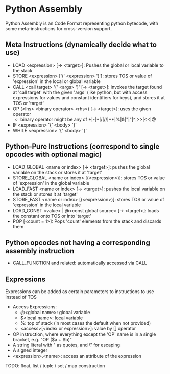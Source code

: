 
# Python Assembly

Python Assembly is an Code Format representing python bytecode, with some meta-instructions
for cross-version support.

## Meta Instructions (dynamically decide what to use)

* LOAD \<expression> [-> \<target>]: Pushes the global or local variable to the stack
* STORE \<expression> ['(' \<expression> ')']: stores TOS or value of 'expression' in the local or global variable
* CALL \<call target> '(' \<args> ')' [-> \<target>]: invokes the target found at 'call target' with the given 'args' (like python, but with access expressions for values and constant identifiers for keys), and stores it at TOS or 'target'
* OP (\<lhs> \<binary operator> \<rhs>) [-> \<target>]: uses the given operator
  * binary operator might be any of +|-|*|/|//|**|%|&|"|"|^|>>|<<|@
* IF \<expression> '{' \<body> '}'
* WHILE \<expression> '{' \<body> '}'

## Python-Pure Instructions (correspond to single opcodes with optional magic)

* LOAD_GLOBAL \<name or index> [-> \<target>]: pushes the global variable on the stack or stores it at 'target'
* STORE_GLOBAL \<name or index> [(\<expression>)]: stores TOS or value of 'expression' in the global variable
* LOAD_FAST \<name or index> [-> \<target>]: pushes the local variable on the stack or stores it at 'target'
* STORE_FAST \<name or index> [(\<expression>)]: stores TOS or value of 'expression' in the local variable
* LOAD_CONST \<value> | @\<const global source> [-> \<target>]: loads the constant onto TOS or into 'target'
* POP [<count = 1>]: Pops 'count' elements from the stack and discards them

## Python opcodes not having a corresponding assembly instruction

* CALL_FUNCTION and related: automatically accessed via CALL

## Expressions

Expressions can be added as certain parameters to instructions to use instead of TOS

- Access Expressions:
  - @\<global name>: global variable
  - $\<local name>: local variable
  - %: top of stack (in most cases the default when not provided)
  - \<access>[\<index or expression>]: value by [] operator
- OP instruction, where everything except the 'OP' name is in a single bracket, e.g. "OP ($a + $b)"
- A string literal with " as quotes, and \\" for escaping
- A signed integer
- \<expression>.\<name>: access an attribute of the expression

TODO: float, list / tuple / set / map construction
